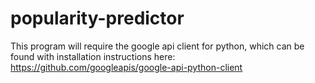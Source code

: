 # popularity-predictor
This program will require the google api client for python, which can be found with installation instructions here: https://github.com/googleapis/google-api-python-client
